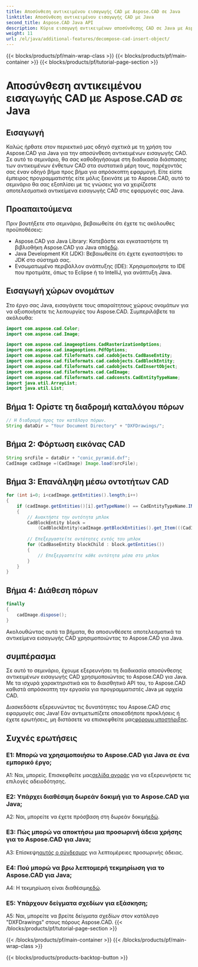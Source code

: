 ```yaml
---
title: Αποσύνθεση αντικειμένου εισαγωγής CAD με Aspose.CAD σε Java
linktitle: Αποσύνθεση αντικειμένου εισαγωγής CAD με Java
second_title: Aspose.CAD Java API
description: Κύρια εισαγωγή αντικειμένων αποσύνθεσης CAD σε Java με Aspose.CAD. Ακολουθήστε τον βήμα προς βήμα οδηγό μας για αποτελεσματικό χειρισμό. Βουτήξτε στον κόσμο της χειραγώγησης CAD.
weight: 11
url: /el/java/additional-features/decompose-cad-insert-object/
---
```


{{< blocks/products/pf/main-wrap-class >}}
{{< blocks/products/pf/main-container >}}
{{< blocks/products/pf/tutorial-page-section >}}

# Αποσύνθεση αντικειμένου εισαγωγής CAD με Aspose.CAD σε Java

## Εισαγωγή

Καλώς ήρθατε στον περιεκτικό μας οδηγό σχετικά με τη χρήση του Aspose.CAD για Java για την αποσύνθεση αντικειμένων εισαγωγής CAD. Σε αυτό το σεμινάριο, θα σας καθοδηγήσουμε στη διαδικασία διάσπασης των αντικειμένων ένθετων CAD στα συστατικά μέρη τους, παρέχοντάς σας έναν οδηγό βήμα προς βήμα για απρόσκοπτη εφαρμογή. Είτε είστε έμπειρος προγραμματιστής είτε μόλις ξεκινάτε με το Aspose.CAD, αυτό το σεμινάριο θα σας εξοπλίσει με τις γνώσεις για να χειρίζεστε αποτελεσματικά αντικείμενα εισαγωγής CAD στις εφαρμογές σας Java.

## Προαπαιτούμενα

Πριν βουτήξετε στο σεμινάριο, βεβαιωθείτε ότι έχετε τις ακόλουθες προϋποθέσεις:

- Aspose.CAD για Java Library: Κατεβάστε και εγκαταστήστε τη βιβλιοθήκη Aspose.CAD για Java από[εδώ](https://releases.aspose.com/cad/java/).
- Java Development Kit (JDK): Βεβαιωθείτε ότι έχετε εγκαταστήσει το JDK στο σύστημά σας.
- Ενσωματωμένο περιβάλλον ανάπτυξης (IDE): Χρησιμοποιήστε το IDE που προτιμάτε, όπως το Eclipse ή το IntelliJ, για ανάπτυξη Java.

## Εισαγωγή χώρων ονομάτων

Στο έργο σας Java, εισαγάγετε τους απαραίτητους χώρους ονομάτων για να αξιοποιήσετε τις λειτουργίες του Aspose.CAD. Συμπεριλάβετε τα ακόλουθα:

```java
import com.aspose.cad.Color;
import com.aspose.cad.Image;

import com.aspose.cad.imageoptions.CadRasterizationOptions;
import com.aspose.cad.imageoptions.PdfOptions;
import com.aspose.cad.fileformats.cad.cadobjects.CadBaseEntity;
import com.aspose.cad.fileformats.cad.cadobjects.CadBlockEntity;
import com.aspose.cad.fileformats.cad.cadobjects.CadInsertObject;
import com.aspose.cad.fileformats.cad.CadImage;
import com.aspose.cad.fileformats.cad.cadconsts.CadEntityTypeName;
import java.util.ArrayList;
import java.util.List;
```

## Βήμα 1: Ορίστε τη διαδρομή καταλόγου πόρων

```java
// Η διαδρομή προς τον κατάλογο πόρων.
String dataDir = "Your Document Directory" + "DXFDrawings/";
```

## Βήμα 2: Φόρτωση εικόνας CAD

```java
String srcFile = dataDir + "conic_pyramid.dxf";
CadImage cadImage =(CadImage) Image.load(srcFile);
```

## Βήμα 3: Επανάληψη μέσω οντοτήτων CAD

```java
for (int i=0; i<cadImage.getEntities().length;i++)
{
    if (cadImage.getEntities()[i].getTypeName() == CadEntityTypeName.INSERT)
    {
        // Ανακτήστε την οντότητα μπλοκ
        CadBlockEntity block =
            (CadBlockEntity)cadImage.getBlockEntities().get_Item(((CadInsertObject)cadImage.getEntities()[i]).getName());
            
        // Επεξεργαστείτε οντότητες εντός του μπλοκ
        for (CadBaseEntity blockChild : block.getEntities())
        {
            // Επεξεργαστείτε κάθε οντότητα μέσα στο μπλοκ
        }
    }
}
```

## Βήμα 4: Διάθεση πόρων

```java
finally
{
    cadImage.dispose();
}
```

Ακολουθώντας αυτά τα βήματα, θα αποσυνθέσετε αποτελεσματικά τα αντικείμενα εισαγωγής CAD χρησιμοποιώντας το Aspose.CAD για Java.

## συμπέρασμα

Σε αυτό το σεμινάριο, έχουμε εξερευνήσει τη διαδικασία αποσύνθεσης αντικειμένων εισαγωγής CAD χρησιμοποιώντας το Aspose.CAD για Java. Με τα ισχυρά χαρακτηριστικά και το διαισθητικό API του, το Aspose.CAD καθιστά απρόσκοπτη την εργασία για προγραμματιστές Java με αρχεία CAD.

 Διασκεδάστε εξερευνώντας τις δυνατότητες του Aspose.CAD στις εφαρμογές σας Java! Εάν αντιμετωπίζετε οποιεσδήποτε προκλήσεις ή έχετε ερωτήσεις, μη διστάσετε να επισκεφθείτε μας[φόρουμ υποστήριξης](https://forum.aspose.com/c/cad/19).

## Συχνές ερωτήσεις

### Ε1: Μπορώ να χρησιμοποιήσω το Aspose.CAD για Java σε ένα εμπορικό έργο;

 Α1: Ναι, μπορείς. Επισκεφθείτε μας[σελίδα αγοράς](https://purchase.aspose.com/buy) για να εξερευνήσετε τις επιλογές αδειοδότησης.

### Ε2: Υπάρχει διαθέσιμη δωρεάν δοκιμή για το Aspose.CAD για Java;

 A2: Ναι, μπορείτε να έχετε πρόσβαση στη δωρεάν δοκιμή[εδώ](https://releases.aspose.com/).

### Ε3: Πώς μπορώ να αποκτήσω μια προσωρινή άδεια χρήσης για το Aspose.CAD για Java;

 Α3: Επίσκεψη[αυτός ο σύνδεσμος](https://purchase.aspose.com/temporary-license/) για λεπτομέρειες προσωρινής άδειας.

### Ε4: Πού μπορώ να βρω λεπτομερή τεκμηρίωση για το Aspose.CAD για Java;

 A4: Η τεκμηρίωση είναι διαθέσιμη[εδώ](https://reference.aspose.com/cad/java/).

### Ε5: Υπάρχουν δείγματα σχεδίων για εξάσκηση;

A5: Ναι, μπορείτε να βρείτε δείγματα σχεδίων στον κατάλογο "DXFDrawings" στους πόρους Aspose.CAD.
{{< /blocks/products/pf/tutorial-page-section >}}

{{< /blocks/products/pf/main-container >}}
{{< /blocks/products/pf/main-wrap-class >}}

{{< blocks/products/products-backtop-button >}}
